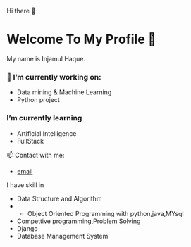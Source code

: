 Hi there 👋  <br/>
# Welcome To My Profile 👋

My name is Injamul Haque.
### 🔭 I’m currently working on:
  - Data mining & Machine Learning
  - Python project

###  I’m currently learning

- Artificial Intelligence
- FullStack

📫 Contact with me:
  - [email](mailto:injamulhaque9117@gmail.com)

 
I have skill in
- Data Structure and Algorithm
- - Object Oriented Programming with python,java,MYsql
- Compettive programming,Problem Solving
- Django
- Database Management System

<!--
**injamul3798/injamul3798** is a ✨ _special_ ✨ repository because its `README.md` (this file) appears on your GitHub profile.

Here are some ideas to get you started:

- 🔭 I’m currently working on Object Oriented Programming
- 🌱 I’m currently learning Database management System
- 👯 I’m looking to collaborate on some project based on OOP
- 🤔 I’m looking for help with ...
- 💬 Ask me about ...
- 📫 How to reach me: injamul15-3798@diu.edu.bd
- 😄 Pronouns: ...
- ⚡ Fun fact: ...
-->
